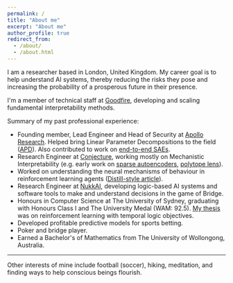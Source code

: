 ```yaml
---
permalink: /
title: "About me"
excerpt: "About me"
author_profile: true
redirect_from:
  - /about/
  - /about.html
---
```


I am a researcher based in London, United Kingdom. My career goal is to help understand AI systems, thereby reducing the risks they pose and increasing the probability of a prosperous future in their presence.

I'm a member of technical staff at [Goodfire](https://www.goodfire.ai/), developing and scaling
fundamental interpretability methods.

Summary of my past professional experience:

- Founding member, Lead Engineer and Head of Security at [Apollo Research](https://www.apolloresearch.ai/). Helped bring Linear Parameter Decompositions to the
  field ([APD](https://arxiv.org/abs/2501.14926)). Also contributed to work on [end-to-end SAEs](https://arxiv.org/abs/2405.12241).
- Research Engineer at [Conjecture](https://www.conjecture.dev/), working mostly on Mechanistic
  Interpretability (e.g. early work on [sparse autoencoders](https://www.alignmentforum.org/posts/z6QQJbtpkEAX3Aojj/interim-research-report-taking-features-out-of-superposition), [polytope lens](https://arxiv.org/abs/2211.12312)).
- Worked on understanding the neural mechanisms of behaviour in reinforcement learning agents
  ([Distill-style article](https://github.com/interpreting-rl-behavior)).
- Research Engineer at [NukkAI](https://nukk.ai), developing logic-based AI systems and software tools to make and understand decisions in the game of Bridge.
- Honours in Computer Science at The University of Sydney, graduating with Honours
  Class I and The University Medal (WAM: 92.5). [My thesis](files/thesis.pdf) was on reinforcement learning with temporal logic objectives.
- Developed profitable predictive models for sports betting.
- Poker and bridge player.
- Earned a Bachelor's of Mathematics from The University of Wollongong, Australia.

---
Other interests of mine include football (soccer), hiking, meditation, and finding ways to help conscious beings flourish.
